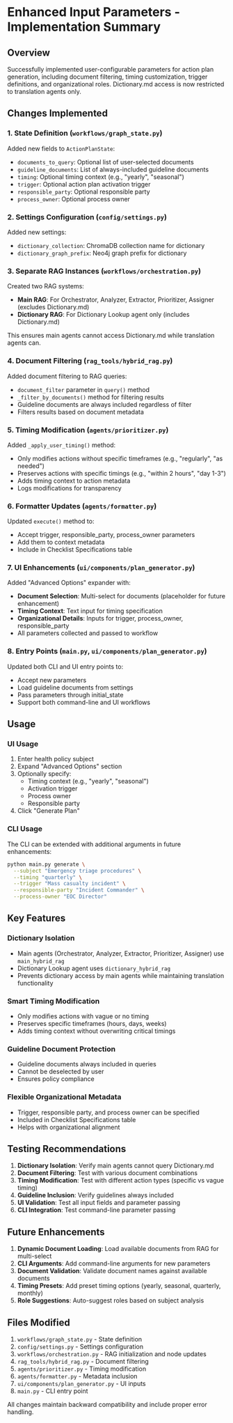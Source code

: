 # Enhanced Input Parameters - Implementation Summary

## Overview
Successfully implemented user-configurable parameters for action plan generation, including document filtering, timing customization, trigger definitions, and organizational roles. Dictionary.md access is now restricted to translation agents only.

## Changes Implemented

### 1. State Definition (`workflows/graph_state.py`)
Added new fields to `ActionPlanState`:
- `documents_to_query`: Optional list of user-selected documents
- `guideline_documents`: List of always-included guideline documents
- `timing`: Optional timing context (e.g., "yearly", "seasonal")
- `trigger`: Optional action plan activation trigger
- `responsible_party`: Optional responsible party
- `process_owner`: Optional process owner

### 2. Settings Configuration (`config/settings.py`)
Added new settings:
- `dictionary_collection`: ChromaDB collection name for dictionary
- `dictionary_graph_prefix`: Neo4j graph prefix for dictionary

### 3. Separate RAG Instances (`workflows/orchestration.py`)
Created two RAG systems:
- **Main RAG**: For Orchestrator, Analyzer, Extractor, Prioritizer, Assigner (excludes Dictionary.md)
- **Dictionary RAG**: For Dictionary Lookup agent only (includes Dictionary.md)

This ensures main agents cannot access Dictionary.md while translation agents can.

### 4. Document Filtering (`rag_tools/hybrid_rag.py`)
Added document filtering to RAG queries:
- `document_filter` parameter in `query()` method
- `_filter_by_documents()` method for filtering results
- Guideline documents are always included regardless of filter
- Filters results based on document metadata

### 5. Timing Modification (`agents/prioritizer.py`)
Added `_apply_user_timing()` method:
- Only modifies actions without specific timeframes (e.g., "regularly", "as needed")
- Preserves actions with specific timings (e.g., "within 2 hours", "day 1-3")
- Adds timing context to action metadata
- Logs modifications for transparency

### 6. Formatter Updates (`agents/formatter.py`)
Updated `execute()` method to:
- Accept trigger, responsible_party, process_owner parameters
- Add them to context metadata
- Include in Checklist Specifications table

### 7. UI Enhancements (`ui/components/plan_generator.py`)
Added "Advanced Options" expander with:
- **Document Selection**: Multi-select for documents (placeholder for future enhancement)
- **Timing Context**: Text input for timing specification
- **Organizational Details**: Inputs for trigger, process_owner, responsible_party
- All parameters collected and passed to workflow

### 8. Entry Points (`main.py`, `ui/components/plan_generator.py`)
Updated both CLI and UI entry points to:
- Accept new parameters
- Load guideline documents from settings
- Pass parameters through initial_state
- Support both command-line and UI workflows

## Usage

### UI Usage
1. Enter health policy subject
2. Expand "Advanced Options" section
3. Optionally specify:
   - Timing context (e.g., "yearly", "seasonal")
   - Activation trigger
   - Process owner
   - Responsible party
4. Click "Generate Plan"

### CLI Usage
The CLI can be extended with additional arguments in future enhancements:
```bash
python main.py generate \
  --subject "Emergency triage procedures" \
  --timing "quarterly" \
  --trigger "Mass casualty incident" \
  --responsible-party "Incident Commander" \
  --process-owner "EOC Director"
```

## Key Features

### Dictionary Isolation
- Main agents (Orchestrator, Analyzer, Extractor, Prioritizer, Assigner) use `main_hybrid_rag`
- Dictionary Lookup agent uses `dictionary_hybrid_rag`
- Prevents dictionary access by main agents while maintaining translation functionality

### Smart Timing Modification
- Only modifies actions with vague or no timing
- Preserves specific timeframes (hours, days, weeks)
- Adds timing context without overwriting critical timings

### Guideline Document Protection
- Guideline documents always included in queries
- Cannot be deselected by user
- Ensures policy compliance

### Flexible Organizational Metadata
- Trigger, responsible party, and process owner can be specified
- Included in Checklist Specifications table
- Helps with organizational alignment

## Testing Recommendations

1. **Dictionary Isolation**: Verify main agents cannot query Dictionary.md
2. **Document Filtering**: Test with various document combinations
3. **Timing Modification**: Test with different action types (specific vs vague timing)
4. **Guideline Inclusion**: Verify guidelines always included
5. **UI Validation**: Test all input fields and parameter passing
6. **CLI Integration**: Test command-line parameter passing

## Future Enhancements

1. **Dynamic Document Loading**: Load available documents from RAG for multi-select
2. **CLI Arguments**: Add command-line arguments for new parameters
3. **Document Validation**: Validate document names against available documents
4. **Timing Presets**: Add preset timing options (yearly, seasonal, quarterly, monthly)
5. **Role Suggestions**: Auto-suggest roles based on subject analysis

## Files Modified

1. `workflows/graph_state.py` - State definition
2. `config/settings.py` - Settings configuration
3. `workflows/orchestration.py` - RAG initialization and node updates
4. `rag_tools/hybrid_rag.py` - Document filtering
5. `agents/prioritizer.py` - Timing modification
6. `agents/formatter.py` - Metadata inclusion
7. `ui/components/plan_generator.py` - UI inputs
8. `main.py` - CLI entry point

All changes maintain backward compatibility and include proper error handling.

